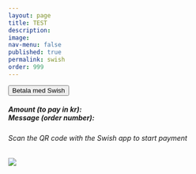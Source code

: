 ```yaml
---
layout: page
title: TEST
description: 
image: 
nav-menu: false
published: true
permalink: swish
order: 999
---
```


<div id="main">
	<section class="major">
		<div class="inner">
	  		<button class="link swish-link">Betala med Swish</button>
      			<!--<a data-v-00899994="" data-v-a20c31e6="" href="swish://payment?data=%7B%22amount%22%3A%7B%22value%22%3Anull%2C%22editable%22%3Atrue%7D%2C%22message%22%3A%7B%22value%22%3A%22Plan%20International%22%2C%22editable%22%3Afalse%7D%2C%22payee%22%3A%7B%22value%22%3A%22123%20900%2073%2011%22%2C%22editable%22%3Afalse%7D%2C%22version%22%3A1%7D&amp;source=charity" class="link swish-link">Swish</a>
			<a href="" class="link swish-link">Betala med Swish</a>-->
			<div id="swish-qr" class="modal" onclick="this.style.display='none'">
    				<!--<span class="close">&times;</span>-->
    				<div class="modal-content">
					<h5>Amount (to pay in kr): <span id="ordertotal"></span><br>Message (order number): <span id="orderid"></span></h5>
					<h6>Scan the QR code with the Swish app to start payment</h6>
      					<img src="{{ site.baseurl }}/assets/images/indiskaboxenswish.png" >
				</div>
  			</div>
	  	</div>		
	</section>
</div>
